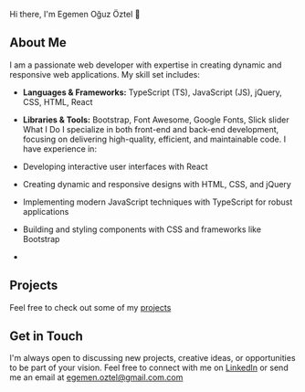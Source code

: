 Hi there, I'm Egemen Oğuz Öztel 👋

## About Me ##
I am a passionate web developer with expertise in creating dynamic and responsive web applications. My skill set includes:

- **Languages & Frameworks:** TypeScript (TS), JavaScript (JS), jQuery, CSS, HTML, React
- **Libraries & Tools:** Bootstrap, Font Awesome, Google Fonts, Slick slider
What I Do
I specialize in both front-end and back-end development, focusing on delivering high-quality, efficient, and maintainable code. I have experience in:

- Developing interactive user interfaces with React
- Creating dynamic and responsive designs with HTML, CSS, and jQuery
- Implementing modern JavaScript techniques with TypeScript for robust applications
- Building and styling components with CSS and frameworks like Bootstrap
- 
## Projects ##

Feel free to check out some of my [projects](https://github.com/egemenogz?tab=repositories)

## Get in Touch ##
I'm always open to discussing new projects, creative ideas, or opportunities to be part of your vision. Feel free to connect with me on [LinkedIn](https://www.linkedin.com/in/egemen-o%C4%9Fuz-%C3%B6ztel-a2097818a/) or send me an email at egemen.oztel@gmail.com.com

<!---
egemenogz/egemenogz is a ✨ special ✨ repository because its `README.md` (this file) appears on your GitHub profile.
You can click the Preview link to take a look at your changes.
--->
